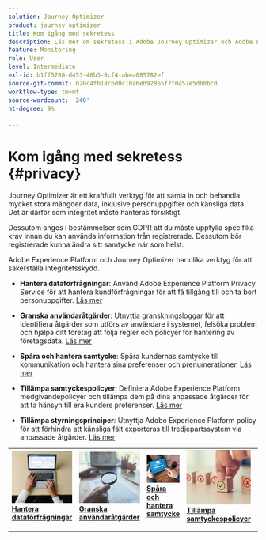 ```yaml
---
solution: Journey Optimizer
product: journey optimizer
title: Kom igång med sekretess
description: Läs mer om sekretess i Adobe Journey Optimizer och Adobe Experience Platform.
feature: Monitoring
role: User
level: Intermediate
exl-id: b1ff5780-d453-46b3-8cf4-abea085782ef
source-git-commit: 020c4fb18cbd0c10a6eb92865f7f0457e5db8bc0
workflow-type: tm+mt
source-wordcount: '240'
ht-degree: 9%

---
```


# Kom igång med sekretess {#privacy}

Journey Optimizer är ett kraftfullt verktyg för att samla in och behandla mycket stora mängder data, inklusive personuppgifter och känsliga data. Det är därför som integritet måste hanteras försiktigt.

Dessutom anges i bestämmelser som GDPR att du måste uppfylla specifika krav innan du kan använda information från registrerade. Dessutom bör registrerade kunna ändra sitt samtycke när som helst.

Adobe Experience Platform och Journey Optimizer har olika verktyg för att säkerställa integritetsskydd.

* **Hantera dataförfrågningar**: Använd Adobe Experience Platform Privacy Service för att hantera kundförfrågningar för att få tillgång till och ta bort personuppgifter. [Läs mer](requests.md)

* **Granska användaråtgärder**: Utnyttja granskningsloggar för att identifiera åtgärder som utförs av användare i systemet, felsöka problem och hjälpa ditt företag att följa regler och policyer för hantering av företagsdata. [Läs mer](audit-logs.md)

* **Spåra och hantera samtycke**: Spåra kundernas samtycke till kommunikation och hantera sina preferenser och prenumerationer. [Läs mer](opt-out.md)

* **Tillämpa samtyckespolicyer**: Definiera Adobe Experience Platform medgivandepolicyer och tillämpa dem på dina anpassade åtgärder för att ta hänsyn till era kunders preferenser. [Läs mer](../action/consent.md)

* **Tillämpa styrningsprinciper**: Utnyttja Adobe Experience Platform policy för att förhindra att känsliga fält exporteras till tredjepartssystem via anpassade åtgärder. [Läs mer](../action/action-privacy.md)

<table style="table-layout:fixed"><tr style="border: 0;">
<td>
<a href="requests.md">
<img alt="Lead" src="../assets/do-not-localize/privacy-request.jpeg">
</a>
<div><a href="requests.md"><strong>Hantera dataförfrågningar</strong>
</div>
<p>
</td>
<td>
<a href="audit-logs.md">
<img alt="Sällan" src="../assets/do-not-localize/privacy-audit.jpeg">
</a>
<div>
<a href="audit-logs.md"><strong>Granska användaråtgärder</strong></a>
</div>
<p></td>
<td>
<a href="opt-out.md">
<img alt="Validering" src="../assets/do-not-localize/privacy-track-consent.jpeg">
</a>
<div>
<a href="opt-out.md"><strong>Spåra och hantera samtycke</strong></a>
</div>
<p>
</td>
<td>
<a href="../action/consent.md">
<img alt="Validering" src="../assets/do-not-localize/privacy-consent-policies.jpeg">
</a>
<div>
<a href="../action/consent.md"><strong>Tillämpa samtyckespolicyer</strong></a>
</div>
<p>
</td>
<td>
<a href="../action/action-privacy.md">
<img alt="Validering" src="../assets/do-not-localize/privacy-governance.jpeg">
</a>
<div>
<a href="../action/action-privacy.md"><strong>Tillämpa styrningsprinciper</strong></a>
</div>
<p>
</td>
</tr></table>
